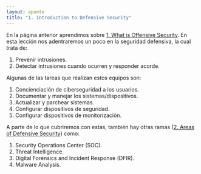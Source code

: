 ```yaml
---
layout: apunte
title: "1. Introduction to Defensive Security"
---
```


En la página anterior aprendimos sobre [1. What is Offensive Security](/apuntes/thm/0-pre-career/1-pre-security/1-introduction-to-cybersecurity/1-offensive-security-intro/1-what-is-offensive-security/). En esta lección nos adentraremos un poco en la seguridad defensiva, la cual trata de:
1. Prevenir intrusiones.
2. Detectar intrusiones cuando ocurren y responder acorde.

Algunas de las tareas que realizan estos equipos son:
1. Concienciación de ciberseguridad a los usuarios.
2. Documentar y manejar los sistemas/dispositivos.
3. Actualizar y parchear sistemas.
4. Configurar dispositivos de seguridad.
5. Configurar dispositivos de monitorización.

A parte de lo que cubriremos con estas, también hay otras ramas ([2. Areas of Defensive Security](/apuntes/thm/0-pre-career/1-pre-security/1-introduction-to-cybersecurity/2-deffensive-security-intro/2-areas-of-defensive-security/)) como:
1. Security Operations Center (SOC).
2. Threat Intelligence.
3. Digital Forensics and Incident Response (DFIR).
4. Malware Analysis.